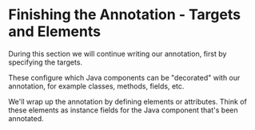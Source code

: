 # Finishing the Annotation - Targets and Elements

During this section we will continue writing our annotation, first by specifying the targets. 

These configure which Java components can be "decorated" with our annotation, for example classes, methods, fields, etc. 

We'll wrap up the annotation by defining elements or attributes. Think of these elements as instance fields for the Java component that's been annotated.